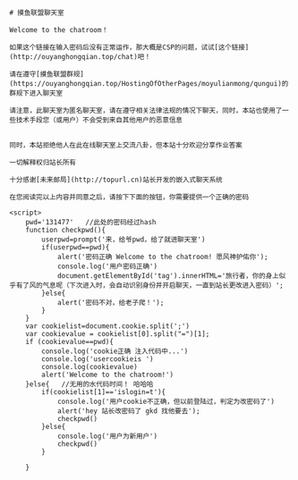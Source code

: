     # 摸鱼联盟聊天室

    Welcome to the chatroom！

    如果这个链接在输入密码后没有正常运作，那大概是CSP的问题，试试[这个链接](http://ouyanghongqian.top/chat)吧！

    请在遵守[摸鱼联盟群规](https://ouyanghongqian.top/HostingOfOtherPages/moyulianmong/qungui)的群规下进入聊天室

    请注意，此聊天室为匿名聊天室，请在遵守相关法律法规的情况下聊天，同时，本站也使用了一些技术手段您（或用户）不会受到来自其他用户的恶意信息


    同时，本站拒绝他人在此在线聊天室上交流八卦，但本站十分欢迎分享作业答案

    一切解释权归站长所有

    十分感谢[未来邮局](http://topurl.cn)站长开发的嵌入式聊天系统

    在您阅读完以上内容并同意之后，请按下下面的按钮，你需要提供一个正确的密码

    <script>
        pwd='131477'   //此处的密码经过hash
        function checkpwd(){  
            userpwd=prompt('来，给爷pwd，给了就进聊天室')
            if(userpwd==pwd){
                alert('密码正确 Welcome to the chatroom! 愿风神护佑你');
                console.log('用户密码正确')
                document.getElementById('tag').innerHTML='旅行者，你的身上似乎有了风的气息呢（下次进入时，会自动识别身份并开启聊天，一直到站长更改进入密码）';
            }else{
                alert('密码不对，给老子爬！');
            }
        }
        var cookielist=document.cookie.split(';')
        var cookievalue = cookielist[0].split("=")[1];
        if (cookievalue==pwd){
            console.log('cookie正确 注入代码中...')
            console.log('usercookieis ')
            console.log(cookievalue)
            alert('Welcome to the chatroom!')
        }else{   //无用的水代码时间！ 哈哈哈
            if(cookielist[1]=='islogin=t'){
                console.log('用户cookie不正确，但以前登陆过，判定为改密码了')
                alert('hey 站长改密码了 gkd 找他要去');
                checkpwd()
            }else{
                console.log('用户为新用户')
                checkpwd()
            }
        
        }
</script>
<p id="tag"></p>
<p id="tag2"><script src="//topurl.cn/chat.js" async="async"></script></p>
